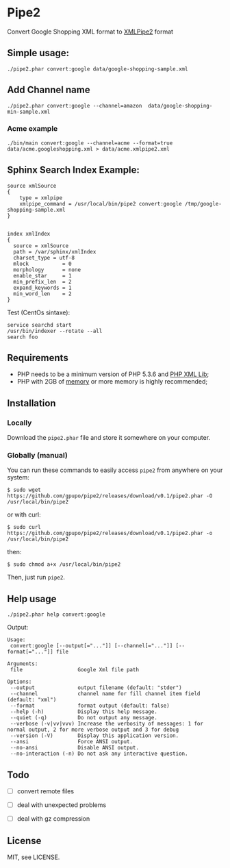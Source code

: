 # Pipe2

Convert Google Shopping XML format to [XMLPipe2](http://sphinxsearch.com/docs/current.html#xmlpipe2) format


## Simple usage:

    ./pipe2.phar convert:google data/google-shopping-sample.xml


## Add Channel name

    ./pipe2.phar convert:google --channel=amazon  data/google-shopping-min-sample.xml

### Acme example


    ./bin/main convert:google --channel=acme --format=true data/acme.googleshopping.xml > data/acme.xmlpipe2.xml


## Sphinx Search Index Example:

    source xmlSource
    {
        type = xmlpipe
        xmlpipe_command = /usr/local/bin/pipe2 convert:google /tmp/google-shopping-sample.xml
    }


    index xmlIndex
    {
      source = xmlSource
      path = /var/sphinx/xmlIndex
      charset_type = utf-8
      mlock           = 0
      morphology      = none
      enable_star     = 1
      min_prefix_len  = 2
      expand_keywords = 1
      min_word_len    = 2
    }


Test (CentOs sintaxe):

    service searchd start
    /usr/bin/indexer --rotate --all
    search foo

## Requirements

- PHP needs to be a minimum version of PHP 5.3.6 and [PHP XML Lib](http://php.net/manual/en/dom.setup.php);
- PHP with 2GB of [memory](http://php.net/memory-limit) or more memory is highly recommended;

## Installation

### Locally

Download the ``pipe2.phar`` file and store it somewhere on your computer.

### Globally (manual)

You can run these commands to easily access ``pipe2`` from anywhere on
your system:

    $ sudo wget https://github.com/gpupo/pipe2/releases/download/v0.1/pipe2.phar -O /usr/local/bin/pipe2

or with curl:

    $ sudo curl https://github.com/gpupo/pipe2/releases/download/v0.1/pipe2.phar -o /usr/local/bin/pipe2

then:

    $ sudo chmod a+x /usr/local/bin/pipe2

Then, just run ``pipe2``.


## Help usage

    ./pipe2.phar help convert:google

Output:

    Usage:
     convert:google [--output[="..."]] [--channel[="..."]] [--format[="..."]] file

    Arguments:
     file                  Google Xml file path

    Options:
     --output              output filename (default: "stder")
     --channel             channel name for fill channel item field (default: "xml")
     --format              format output (default: false)
     --help (-h)           Display this help message.
     --quiet (-q)          Do not output any message.
     --verbose (-v|vv|vvv) Increase the verbosity of messages: 1 for normal output, 2 for more verbose output and 3 for debug
     --version (-V)        Display this application version.
     --ansi                Force ANSI output.
     --no-ansi             Disable ANSI output.
     --no-interaction (-n) Do not ask any interactive question.

## Todo

- [ ] convert remote files
- [ ] deal with unexpected problems
- [ ] deal with gz compression


## License

MIT, see LICENSE.